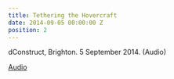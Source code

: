 ```yaml
---
title: Tethering the Hovercraft
date: 2014-09-05 00:00:00 Z
position: 2
---
```


dConstruct, Brighton. 5 September 2014. (Audio)

[Audio](http://dconstruct.s3.amazonaws.com/2014/podcast/dconstruct2014-georgina-voss.mp3)